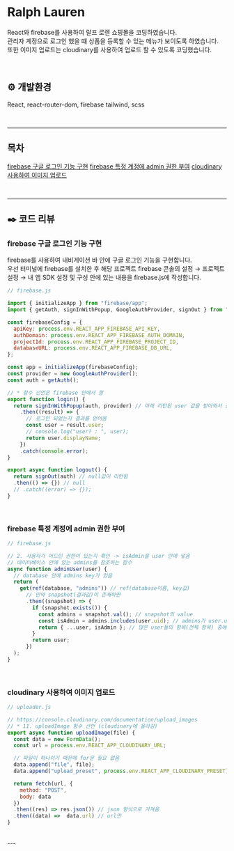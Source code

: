 # Ralph Lauren

React와 firebase를 사용하여 랄프 로렌 쇼핑몰을 코딩하였습니다.<br>
관리자 계정으로 로그인 했을 떄 상품을 등록할 수 있는 메뉴가 보이도록 하였습니다.<br>
또한 이미지 업로드는 cloudinary를 사용하여 업로드 할 수 있도록 코딩했습니다.<br>

<br>

## ⚙️ 개발환경

React, react-router-dom, firebase tailwind, scss

<br>

---
## 목차
[firebase 구글 로그인 기능 구현](#firebase-구글-로그인-기능-구현)
[firebase 특정 계정에 admin 권한 부여](#firebase-특정-계정에-admin-권한-부여)
[cloudinary 사용하여 이미지 업로드](#cloudinary-사용하여-이미지-업로드)

<br>

---

## ✒️ 코드 리뷰
### firebase 구글 로그인 기능 구현

firebase를 사용하여 내비게이션 바 안에 구글 로그인 기능을 구현합니다.<br>
우선 터미널에 firebase를 설치한 후 해당 프로젝트 firebase 콘솔의 설정 → 프로젝트 설정 → 내 앱 SDK 설정 및 구성 안에 있는 내용을 firebase.js에 작성합니다.<br>


```js
// firebase.js

import { initializeApp } from "firebase/app";
import { getAuth, signInWithPopup, GoogleAuthProvider, signOut } from "firebase/auth";

const firebaseConfig = {
  apiKey: process.env.REACT_APP_FIREBASE_API_KEY,
  authDomain: process.env.REACT_APP_FIREBASE_AUTH_DOMAIN,
  projectId: process.env.REACT_APP_FIREBASE_PROJECT_ID,
  databaseURL: process.env.REACT_APP_FIREBASE_DB_URL,
};

const app = initializeApp(firebaseConfig);
const provider = new GoogleAuthProvider();
const auth = getAuth();

// * 함수 선언은 firebase 안에서 함
export function login() {
  return signInWithPopup(auth, provider) // 아래 리턴된 user 값을 받아와서 결과값으로 내보내기 위해 return 작성
    .then((result) => {
      // 로그인 되었는지 결과를 얻어옴
      const user = result.user;
      // console.log("user? : ", user);
      return user.displayName;
    })
    .catch(console.error);
}

export async function logout() {
  return signOut(auth) // null값이 리턴됨
  .then(() => {}) // null
  // .catch((error) => {});
}
```

<br>

### firebase 특정 계정에 admin 권한 부여

```js
// firebase.js

// 2. 사용자가 어드민 권한이 있는지 확인 -> isAdmin을 user 안에 넣음
// 데이터베이스 안에 있는 admins를 참조하는 함수
async function adminUser(user) {
  // database 안에 admins key가 있음
  return (
    get(ref(database, "admins")) // ref(database이름, key값)
      // 만약 snapshot(결과값)이 존재하면
      .then((snapshot) => {
        if (snapshot.exists()) {
          const admins = snapshot.val(); // snapshot의 value
          const isAdmin = admins.includes(user.uid); // admins가 user.uid를 포함하는지(boolean값)
          return { ...user, isAdmin }; // 많은 user들의 항목(전체 항목) 중에서 isAdmin 값을 끼워넣음
        }
        return user;
      })
  );
}
```

<br>

### cloudinary 사용하여 이미지 업로드

```js
// uploader.js

// https://console.cloudinary.com/documentation/upload_images
// * 11. uploadImage 함수 선언 (cloudinary에 올라감)
export async function uploadImage(file) {
  const data = new FormData();
  const url = process.env.REACT_APP_CLOUDINARY_URL;

  // 파일이 하나이기 때문에 for문 필요 없음
  data.append("file", file);
  data.append("upload_preset", process.env.REACT_APP_CLOUDINARY_PRESET);

  return fetch(url, {
    method: "POST",
    body: data
  })
  .then((res) => res.json()) // json 형식으로 가져옴
  .then((data) =>  data.url) // url만
}
```

<br>
---

